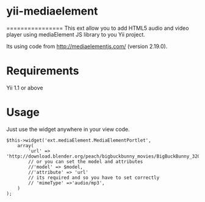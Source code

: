 # yii-mediaelement
================
This ext allow you to add HTML5 audio and video player using mediaElement JS library to you Yii project.

Its using code from http://mediaelementjs.com/ (version 2.19.0).

# Requirements

Yii 1.1 or above

# Usage

Just use the widget anywhere in your view code.

```
$this->widget('ext.mediaElement.MediaElementPortlet',
    array( 
        'url' => 'http://download.blender.org/peach/bigbuckbunny_movies/BigBuckBunny_320x180.mp4',
        // or you can set the model and attributes
        //'model' => $model,
        //'attribute' => 'url'
        // its required and so you have to set correctly
        // 'mimeType' =>'audio/mp3',
    )
);
```
